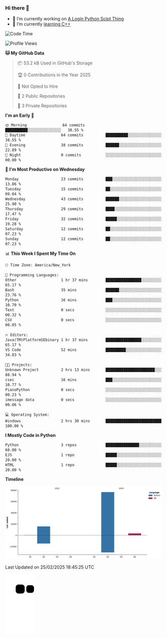 ### Hi there 👋

<!--
**Iplay6432/Iplay6432** is a ✨ _special_ ✨ repository because its `README.md` (this file) appears on your GitHub profile.

Here are some ideas to get you started:

- 🔭 I’m currently working on ...
- 🌱 I’m currently learning ...
- 👯 I’m looking to collaborate on ...
- 🤔 I’m looking for help with ...
- 💬 Ask me about ...
- 📫 How to reach me: ...
- 😄 Pronouns: ...
- ⚡ Fun fact: ...
-->
- 🔭 I’m currently working on [A Login Python Scipt Thing](https://github.com/Iplay6432/Lugin-but-no-Pygame-)
- 🌱 I’m currently [learning C++](https://github.com/Iplay6432/LearningCpp)


<!--START_SECTION:waka-->
![Code Time](http://img.shields.io/badge/Code%20Time-107%20hrs%2050%20mins-blue)

![Profile Views](http://img.shields.io/badge/Profile%20Views-0-blue)

**🐱 My GitHub Data** 

> 📦 53.2 kB Used in GitHub's Storage 
 > 
> 🏆 0 Contributions in the Year 2025
 > 
> 🚫 Not Opted to Hire
 > 
> 📜 2 Public Repositories 
 > 
> 🔑 3 Private Repositories 
 > 
**I'm an Early 🐤** 

```text
🌞 Morning                64 commits          ██████████░░░░░░░░░░░░░░░   38.55 % 
🌆 Daytime                64 commits          ██████████░░░░░░░░░░░░░░░   38.55 % 
🌃 Evening                38 commits          ██████░░░░░░░░░░░░░░░░░░░   22.89 % 
🌙 Night                  0 commits           ░░░░░░░░░░░░░░░░░░░░░░░░░   00.00 % 
```
📅 **I'm Most Productive on Wednesday** 

```text
Monday                   23 commits          ███░░░░░░░░░░░░░░░░░░░░░░   13.86 % 
Tuesday                  15 commits          ██░░░░░░░░░░░░░░░░░░░░░░░   09.04 % 
Wednesday                43 commits          ██████░░░░░░░░░░░░░░░░░░░   25.90 % 
Thursday                 29 commits          ████░░░░░░░░░░░░░░░░░░░░░   17.47 % 
Friday                   32 commits          █████░░░░░░░░░░░░░░░░░░░░   19.28 % 
Saturday                 12 commits          ██░░░░░░░░░░░░░░░░░░░░░░░   07.23 % 
Sunday                   12 commits          ██░░░░░░░░░░░░░░░░░░░░░░░   07.23 % 
```


📊 **This Week I Spent My Time On** 

```text
🕑︎ Time Zone: America/New_York

💬 Programming Languages: 
Other                    1 hr 37 mins        ████████████████░░░░░░░░░   65.17 % 
Bash                     35 mins             ██████░░░░░░░░░░░░░░░░░░░   23.76 % 
Python                   16 mins             ███░░░░░░░░░░░░░░░░░░░░░░   10.70 % 
Text                     0 secs              ░░░░░░░░░░░░░░░░░░░░░░░░░   00.32 % 
CSV                      0 secs              ░░░░░░░░░░░░░░░░░░░░░░░░░   00.05 % 

🔥 Editors: 
Java(TM)PlatformSEbinary 1 hr 37 mins        ████████████████░░░░░░░░░   65.17 % 
VS Code                  52 mins             █████████░░░░░░░░░░░░░░░░   34.83 % 

🐱‍💻 Projects: 
Unknown Project          2 hrs 13 mins       ██████████████████████░░░   88.94 % 
csec                     16 mins             ███░░░░░░░░░░░░░░░░░░░░░░   10.77 % 
PianoPython              0 secs              ░░░░░░░░░░░░░░░░░░░░░░░░░   00.23 % 
imessage data            0 secs              ░░░░░░░░░░░░░░░░░░░░░░░░░   00.06 % 

💻 Operating System: 
Windows                  2 hrs 30 mins       █████████████████████████   100.00 % 
```

**I Mostly Code in Python** 

```text
Python                   3 repos             ███████████████░░░░░░░░░░   60.00 % 
EJS                      1 repo              █████░░░░░░░░░░░░░░░░░░░░   20.00 % 
HTML                     1 repo              █████░░░░░░░░░░░░░░░░░░░░   20.00 % 
```



**Timeline**

![Lines of Code chart](https://raw.githubusercontent.com/Iplay6432/Iplay6432/main/assets/bar_graph.png)


 Last Updated on 25/02/2025 18:45:25 UTC
<!--END_SECTION:waka-->

![snake](https://raw.githubusercontent.com/Iplay6432/Iplay6432/output/github-contribution-grid-snake.svg)
